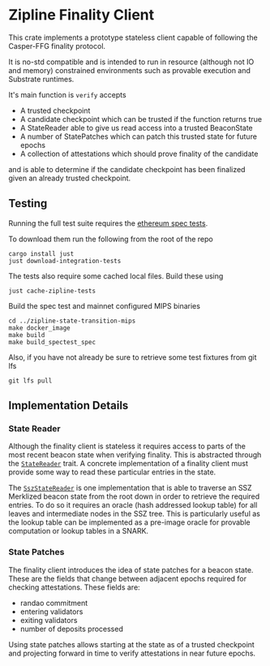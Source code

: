 # Zipline Finality Client

This crate implements a prototype stateless client capable of following the Casper-FFG finality protocol.

It is no-std compatible and is intended to run in resource (although not IO and memory) constrained environments such as provable execution and Substrate runtimes.

It's main function is `verify` accepts

- A trusted checkpoint
- A candidate checkpoint which can be trusted if the function returns true
- A StateReader able to give us read access into a trusted BeaconState
- A number of StatePatches which can patch this trusted state for future epochs
- A collection of attestations which should prove finality of the candidate

and is able to determine if the candidate checkpoint has been finalized given an already trusted checkpoint.

## Testing

Running the full test suite requires the [ethereum spec tests](https://github.com/ethereum/consensus-spec-tests).

To download them run the following from the root of the repo
```shell
cargo install just
just download-integration-tests
```

The tests also require some cached local files. Build these using

```shell
just cache-zipline-tests
```

Build the spec test and mainnet configured MIPS binaries

```shell
cd ../zipline-state-transition-mips
make docker_image
make build
make build_spectest_spec
```

Also, if you have not already be sure to retrieve some test fixtures from git lfs

```shell
git lfs pull
```

## Implementation Details
### State Reader

Although the finality client is stateless it requires access to parts of the most recent beacon state when verifying finality. This is abstracted through the [`StateReader`](./src/state_reader.rs) trait. A concrete implementation of a finality client must provide some way to read these particular entries in the state.

The [`SszStateReader`](./src/ssz_state_reader.rs) is one implementation that is able to traverse an SSZ Merklized beacon state from the root down in order to retrieve the required entries. To do so it requires an oracle (hash addressed lookup table) for all leaves and intermediate nodes in the SSZ tree. This is particularly useful as the lookup table can be implemented as a pre-image oracle for provable computation or lookup tables in a SNARK.

### State Patches

The finality client introduces the idea of state patches for a beacon state. These are the fields that change between adjacent epochs required for checking attestations. These fields are:
- randao commitment
- entering validators
- exiting validators
- number of deposits processed

Using state patches allows starting at the state as of a trusted checkpoint and projecting forward in time to verify attestations in near future epochs.
